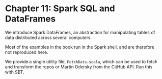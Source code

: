
# Chapter 11: Spark SQL and DataFrames

We introduce Spark DataFrames, an abstraction for manipulating tables of data distributed across several computers.

Most of the examples in the book run in the Spark shell, and are therefore not reproduced here.

We provide a single utility file, `FetchData.scala`, which can be used to fetch and transform the repos or Martin Odersky from the GitHub API. Run this with SBT.
